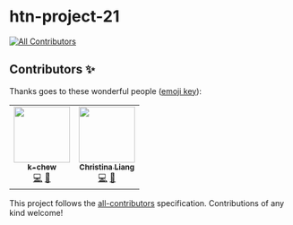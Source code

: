 # htn-project-21
<!-- ALL-CONTRIBUTORS-BADGE:START - Do not remove or modify this section -->
[![All Contributors](https://img.shields.io/badge/all_contributors-2-orange.svg?style=flat-square)](#contributors-)
<!-- ALL-CONTRIBUTORS-BADGE:END -->
## Contributors ✨

Thanks goes to these wonderful people ([emoji key](https://allcontributors.org/docs/en/emoji-key)):

<!-- ALL-CONTRIBUTORS-LIST:START - Do not remove or modify this section -->
<!-- prettier-ignore-start -->
<!-- markdownlint-disable -->
<table>
  <tr>
    <td align="center"><a href="https://github.com/k-chew"><img src="https://avatars.githubusercontent.com/u/60660250?v=4?s=100" width="100px;" alt=""/><br /><sub><b>k-chew</b></sub></a><br /><a href="https://github.com/browningluke/htn21-cactus/commits?author=k-chew" title="Code">💻</a> <a href="#design-k-chew" title="Design">🎨</a></td>
    <td align="center"><a href="https://github.com/clianggg"><img src="https://avatars.githubusercontent.com/u/76232513?v=4?s=100" width="100px;" alt=""/><br /><sub><b>Christina Liang</b></sub></a><br /><a href="https://github.com/browningluke/htn21-cactus/commits?author=clianggg" title="Code">💻</a> <a href="#design-clianggg" title="Design">🎨</a></td>
  </tr>
</table>

<!-- markdownlint-restore -->
<!-- prettier-ignore-end -->

<!-- ALL-CONTRIBUTORS-LIST:END -->

This project follows the [all-contributors](https://github.com/all-contributors/all-contributors) specification. Contributions of any kind welcome!
